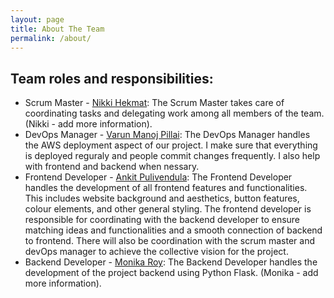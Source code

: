 ```yaml
---
layout: page
title: About The Team
permalink: /about/
---
```


## Team roles and responsibilities:
- Scrum Master - [Nikki Hekmat](https://github.com/nikkihekmat): The Scrum Master takes care of coordinating tasks and delegating work among all members of the team. (Nikki - add more information).
- DevOps Manager - [Varun Manoj Pillai](https://github.com/varunm532): The DevOps Manager handles the AWS deployment aspect of our project. I make sure that everything is deployed reguraly and people commit changes frequently. I also help with frontend and backend when nessary.
- Frontend Developer - [Ankit Pulivendula](https://github.com/Ankit-177): The Frontend Developer handles the development of all frontend features and functionalities. This includes website background and aesthetics, button features, colour elements, and other general styling. The frontend developer is responsible for coordinating with the backend developer to ensure matching ideas and functionalities and a smooth connection of backend to frontend. There will also be coordination with the scrum master and devOps manager to achieve the collective vision for the project.
- Backend Developer - [Monika Roy](https://github.com/mhr77777): The Backend Developer handles the development of the project backend using Python Flask. (Monika - add more information).